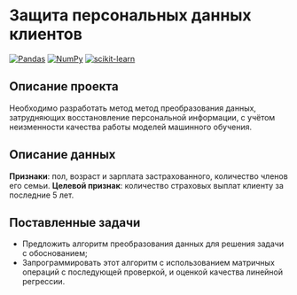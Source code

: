 # Защита персональных данных клиентов

[![Pandas](https://img.shields.io/badge/Pandas-1.2-blue.svg)](https://pandas.pydata.org/) [![NumPy](https://img.shields.io/badge/NumPy-1.19-cyan.svg)](https://numpy.org/) [![scikit-learn](https://img.shields.io/badge/sklearn-0.24-orange.svg)](https://scikit-learn.org/)

## Описание проекта

Необходимо разработать метод метод преобразования данных, затрудняющих восстановление персональной информации, с учётом неизменности качества работы моделей машинного обучения.

## Описание данных

**Признаки**: пол, возраст и зарплата застрахованного, количество членов его семьи.
**Целевой признак**: количество страховых выплат клиенту за последние 5 лет.

## Поставленные задачи

- Предложить алгоритм преобразования данных для решения задачи с обоснованием;
- Запрограммировать этот алгоритм с использованием матричных операций с последующей проверкой, и оценкой качества линейной регрессии.
